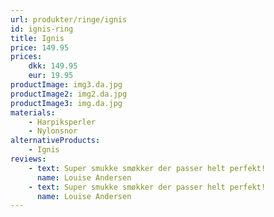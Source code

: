 ```yaml
---
url: produkter/ringe/ignis
id: ignis-ring
title: Ignis
price: 149.95
prices:
    dkk: 149.95
    eur: 19.95
productImage: img3.da.jpg
productImage2: img2.da.jpg
productImage3: img.da.jpg
materials:
    - Harpiksperler
    - Nylonsnor
alternativeProducts:
    - Ignis
reviews:
    - text: Super smukke smøkker der passer helt perfekt!
      name: Louise Andersen
    - text: Super smukke smøkker der passer helt perfekt!
      name: Louise Andersen
---
```

